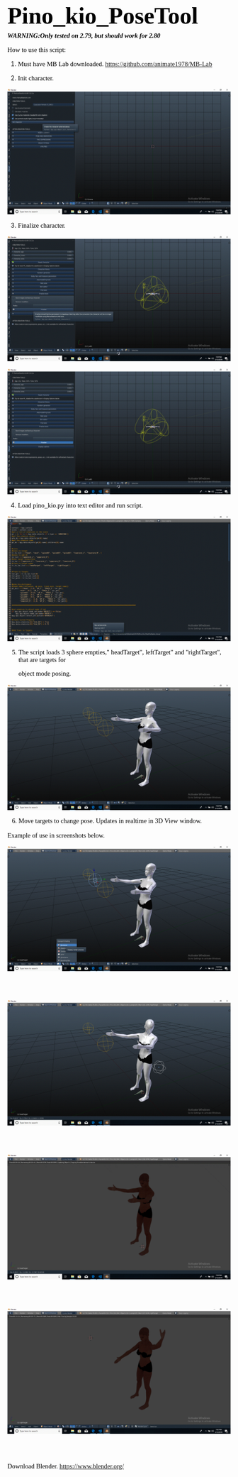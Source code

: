 <!DOCTYPE HTML PUBLIC "-//W3C//DTD HTML 4.0 Transitional//EN">

<HTML>

<HEAD>


</HEAD>

<BODY DIR="LTR">

<P ALIGN=LEFT STYLE="margin-bottom: 0.14in; line-height: 115%"><FONT COLOR="#000000"><FONT FACE="Calibri"><FONT SIZE=5 STYLE="font-size: 40pt"><B><SPAN STYLE="background: transparent">Pino_kio_PoseTool</SPAN></B></FONT></FONT></FONT></P>

<P ALIGN=LEFT STYLE="margin-bottom: 0.14in; font-weight: normal; line-height: 115%">
<FONT COLOR="#000000"><FONT FACE="Calibri"><FONT SIZE=2 STYLE="font-size: 11pt"><SPAN STYLE="background: transparent">

***WARNING:Only tested on 2.79, but should work for 2.80***</SPAN></FONT></FONT></FONT></P>

<P ALIGN=LEFT STYLE="margin-bottom: 0.14in; font-weight: normal; line-height: 115%">

<FONT COLOR="#000000"><FONT FACE="Calibri"><FONT SIZE=2 STYLE="font-size: 11pt"><SPAN STYLE="background: transparent">

How to use this script:</SPAN></FONT></FONT></FONT></P>

<P ALIGN=LEFT STYLE="margin-bottom: 0.14in; line-height: 115%"><FONT COLOR="#000000"><FONT FACE="Calibri"><FONT SIZE=2 STYLE="font-size: 11pt"><SPAN STYLE="font-weight: normal"><SPAN STYLE="background: transparent">

1) Must have MB Lab downloaded. </SPAN></SPAN></FONT></FONT></FONT><A HREF="https://github.com/animate1978/MB-Lab"><FONT COLOR="#0000ff"><FONT FACE="Calibri"><FONT SIZE=2 STYLE="font-size: 11pt"><U><SPAN STYLE="font-weight: normal"><SPAN STYLE="background: transparent">https://github.com/animate1978/MB-Lab</SPAN></SPAN></U></FONT></FONT></FONT></A></P>



<P ALIGN=LEFT STYLE="margin-bottom: 0.14in; font-weight: normal; line-height: 115%">

<FONT COLOR="#000000"><FONT FACE="Calibri"><FONT SIZE=2 STYLE="font-size: 11pt"><SPAN STYLE="background: transparent">

2) Init character.</SPAN></FONT></FONT></FONT></P>

<P ALIGN=LEFT STYLE="margin-bottom: 0.14in; line-height: 100%"><IMG SRC="Pino_Kio_Info_html_m28906848.gif" NAME="1" ALIGN=BOTTOM></P>

<P ALIGN=LEFT STYLE="margin-bottom: 0.14in; font-weight: normal; line-height: 100%">

<FONT COLOR="#000000"><FONT FACE="Calibri"><FONT SIZE=2 STYLE="font-size: 11pt"><SPAN STYLE="background: transparent">
 
3) Finalize character.</SPAN></FONT></FONT></FONT></P>

<P ALIGN=LEFT STYLE="margin-bottom: 0.14in; line-height: 100%"><IMG SRC="Pino_Kio_Info_html_m6cb0b67.gif" NAME="2" ALIGN=BOTTOM></P>

<P ALIGN=LEFT STYLE="margin-bottom: 0.14in; line-height: 100%"><IMG SRC="Pino_Kio_Info_html_m5d20f838.gif" NAME="3" ALIGN=BOTTOM></P>

<P ALIGN=LEFT STYLE="margin-bottom: 0.14in; font-weight: normal; line-height: 100%">

<FONT COLOR="#000000"><FONT FACE="Calibri"><FONT SIZE=2 STYLE="font-size: 11pt"><SPAN STYLE="background: transparent">

4) Load pino_kio.py into text editor and run script.</SPAN></FONT></FONT></FONT></P>

<P ALIGN=LEFT STYLE="margin-bottom: 0.14in; line-height: 100%"><IMG SRC="Pino_Kio_Info_html_77ae4842.gif" NAME="4" ALIGN=BOTTOM></P>

<P ALIGN=LEFT STYLE="margin-bottom: 0.14in; font-weight: normal; line-height: 100%">

<FONT COLOR="#000000"><FONT FACE="Calibri"><FONT SIZE=2 STYLE="font-size: 11pt"><SPAN STYLE="background: transparent">

5) The script loads 3 sphere empties,&quot; headTarget&quot;, leftTarget&quot; and &quot;rightTarget&quot;, that are targets for  

   object mode posing.

</SPAN></FONT></FONT></FONT></P>

<P ALIGN=LEFT STYLE="margin-bottom: 0.14in; line-height: 100%"><IMG SRC="Pino_Kio_Info_html_19a1c367.gif" NAME="5" ALIGN=BOTTOM></P>

<P ALIGN=LEFT STYLE="margin-bottom: 0.14in; font-weight: normal; line-height: 100%">

<FONT COLOR="#000000"><FONT FACE="Calibri"><FONT SIZE=2 STYLE="font-size: 11pt"><SPAN STYLE="background: transparent">

6) Move targets to change pose. Updates in realtime  in 3D View window.

Example of use in screenshots below.</SPAN></FONT></FONT></FONT></P>

<P ALIGN=LEFT STYLE="margin-bottom: 0.14in; line-height: 100%"><IMG SRC="Pino_Kio_Info_html_m378b449b.gif" NAME="6" ALIGN=BOTTOM></P>

<P ALIGN=LEFT STYLE="margin-bottom: 0.14in; font-weight: normal; line-height: 100%">

<BR><BR>

</P>

<P ALIGN=LEFT STYLE="margin-bottom: 0.14in; line-height: 100%"><IMG SRC="Pino_Kio_Info_html_69f7fbae.gif" NAME="7" ALIGN=BOTTOM></P>

<P ALIGN=LEFT STYLE="margin-bottom: 0.14in; font-weight: normal; line-height: 100%">

<BR><BR>

</P>

<P ALIGN=LEFT STYLE="margin-bottom: 0.14in; line-height: 100%"><IMG SRC="Pino_Kio_Info_html_25a78529.gif" NAME="8" ALIGN=BOTTOM></P>

<P ALIGN=LEFT STYLE="margin-bottom: 0.14in; font-weight: normal; line-height: 100%">

<BR><BR>

</P>

<P ALIGN=LEFT STYLE="margin-bottom: 0.14in; line-height: 100%"><IMG SRC="Pino_Kio_Info_html_209515ae.gif" NAME="9" ALIGN=BOTTOM></P>

<P ALIGN=LEFT STYLE="margin-bottom: 0.14in; font-weight: normal; line-height: 115%">
	
<BR><BR>

</P>

<P ALIGN=LEFT STYLE="margin-bottom: 0.14in; line-height: 115%"><FONT COLOR="#000000"><FONT FACE="Calibri"><FONT SIZE=2 STYLE="font-size: 11pt"><SPAN STYLE="font-weight: normal"><SPAN STYLE="background: transparent">

Download Blender. </SPAN></SPAN></FONT></FONT></FONT><A HREF="https://www.blender.org/"><FONT COLOR="#0000ff"><FONT FACE="Calibri"><FONT SIZE=2 STYLE="font-size: 11pt"><U><SPAN STYLE="font-weight: normal"><SPAN STYLE="background: transparent">https://www.blender.org/</SPAN></SPAN></U></FONT></FONT></FONT></A></P>


</BODY>

</HTML> 

 

 

 

 
